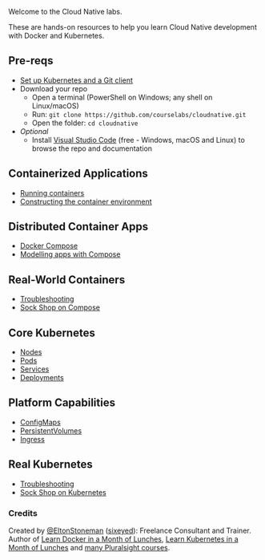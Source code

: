 Welcome to the Cloud Native labs.

These are hands-on resources to help you learn Cloud Native development with Docker and Kubernetes.

## Pre-reqs

 - [Set up Kubernetes and a Git client](./setup/README.md) 
 - Download your repo
    - Open a terminal (PowerShell on Windows; any shell on Linux/macOS) 
    - Run: `git clone https://github.com/courselabs/cloudnative.git`
     - Open the folder: `cd cloudnative`
- _Optional_
    - Install [Visual Studio Code](https://code.visualstudio.com) (free - Windows, macOS and Linux) to browse the repo and documentation

## Containerized Applications

- [Running containers](labs/containers/README.md)
- [Constructing the container environment](labs/env/README.md)

## Distributed Container Apps

- [Docker Compose](labs/compose/README.md)
- [Modelling apps with Compose](labs/compose-model/README.md)

## Real-World Containers
  
- [Troubleshooting](troubleshooting/docker/README.md)
- [Sock Shop on Compose](sockshop/docker/README.md) 

## Core Kubernetes

- [Nodes](labs/nodes/README.md)
- [Pods](labs/pods/README.md)
- [Services](labs/services/README.md)
- [Deployments](labs/deployments/README.md)

## Platform Capabilities

- [ConfigMaps](labs/configmaps/README.md)
- [PersistentVolumes](labs/persistentvolumes/README.md)
- [Ingress](labs/ingress/README.md)

## Real Kubernetes

- [Troubleshooting](troubleshooting/k8s/README.md)
- [Sock Shop on Kubernetes](sockshop/k8s/README.md) 

### Credits

Created by [@EltonStoneman](https://twitter.com/EltonStoneman) ([sixeyed](https://github.com/sixeyed)): Freelance Consultant and Trainer. Author of [Learn Docker in a Month of Lunches](https://www.manning.com/books/learn-docker-in-a-month-of-lunches), [Learn Kubernetes in a Month of Lunches](https://www.manning.com/books/learn-kubernetes-in-a-month-of-lunches) and [many Pluralsight courses](https://pluralsight.pxf.io/c/1197078/424552/7490?u=https%3A%2F%2Fwww.pluralsight.com%2Fauthors%2Felton-stoneman).